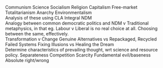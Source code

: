 Communism 
Science 
Socialism
Religion
Capitalism 
Free-market 
Totalitarianism 
Anarchy 
Environmentalism  
Analysis of these using 
CLA 
Integral 
NDM  
Analogy between common democratic politics and NDM v Traditional metaphysics, in that eg. Labour v Liberal is no real choice at all. Choosing between the same, effectively.  
Transformation v Change 
Genuine Alternatives vs Repackaged, Recycled Failed Systems 
Fixing Illusions vs Healing the Dream  
Determine characteristics of prevailing thought, wrt science and resource policy. 
Separateness 
Competition 
Scarcity 
Fundamental evil/baseness 
Absolute right/wrong   